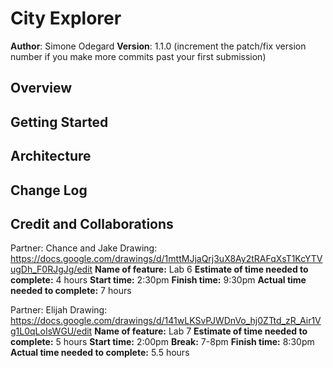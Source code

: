 # City Explorer

**Author**: Simone Odegard
**Version**: 1.1.0 (increment the patch/fix version number if you make more commits past your first submission)

## Overview
<!-- Provide a high level overview of what this application is and why you are building it, beyond the fact that it's an assignment for this class. (i.e. What's your problem domain?) -->

## Getting Started
<!-- What are the steps that a user must take in order to build this app on their own machine and get it running? -->

## Architecture
<!-- Provide a detailed description of the application design. What technologies (languages, libraries, etc) you're using, and any other relevant design information. -->

## Change Log
<!-- Use this area to document the iterative changes made to your application as each feature is successfully implemented. Use time stamps. Here's an examples:

01-01-2001 4:59pm - Application now has a fully-functional express server, with a GET route for the location resource. -->

## Credit and Collaborations
<!-- Give credit (and a link) to other people or resources that helped you build this application. -->

Partner: Chance and Jake
Drawing: https://docs.google.com/drawings/d/1mttMJjaQrj3uX8Ay2tRAFqXsT1KcYTVugDh_F0RJgJg/edit
**Name of feature:** Lab 6
**Estimate of time needed to complete:** 4 hours
**Start time:** 2:30pm
**Finish time:** 9:30pm
**Actual time needed to complete:** 7 hours

Partner: Elijah
Drawing: https://docs.google.com/drawings/d/141wLKSvPJWDnVo_hj0ZTtd_zR_Air1Vg1L0qLoIsWGU/edit
**Name of feature:** Lab 7
**Estimate of time needed to complete:** 5 hours
**Start time:** 2:00pm
**Break:** 7-8pm
**Finish time:** 8:30pm
**Actual time needed to complete:** 5.5 hours
